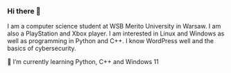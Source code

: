 ### Hi there 👋

I am a computer science student at WSB Merito University in Warsaw. I am also a PlayStation and Xbox player. I am interested in Linux and Windows as well as programming in Python and C++. I know WordPress well and the basics of cybersecurity.

🌱 I’m currently learning Python, C++ and Windows 11
